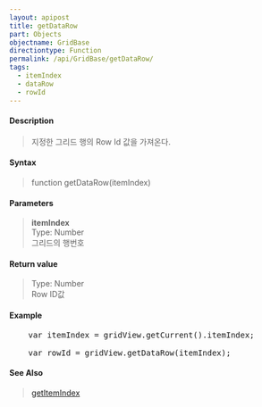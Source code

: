 ```yaml
---
layout: apipost
title: getDataRow
part: Objects
objectname: GridBase
directiontype: Function
permalink: /api/GridBase/getDataRow/
tags:
  - itemIndex
  - dataRow
  - rowId
---
```



#### Description

> 지정한 그리드 행의 Row Id 값을 가져온다.

#### Syntax

> function getDataRow(itemIndex)

#### Parameters

> **itemIndex**  
> Type: Number  
> 그리드의 행번호  

#### Return value

> Type: Number  
> Row ID값

#### Example

<pre class="prettyprint">
    var itemIndex = gridView.getCurrent().itemIndex;

    var rowId = gridView.getDataRow(itemIndex);
</pre>

#### See Also
> [getItemIndex](/api/GridBase/getItemIndex)